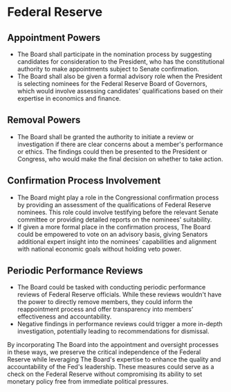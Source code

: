 # Federal Reserve

## Appointment Powers

- The Board shall participate in the nomination process by suggesting candidates
  for consideration to the President, who has the constitutional authority to
  make appointments subject to Senate confirmation.
- The Board shall also be given a formal advisory role when the President is
  selecting nominees for the Federal Reserve Board of Governors, which would
  involve assessing candidates' qualifications based on their expertise in
  economics and finance.

## Removal Powers

- The Board shall be granted the authority to initiate a review or investigation
  if there are clear concerns about a member's performance or ethics. The
  findings could then be presented to the President or Congress, who would make
  the final decision on whether to take action.

## Confirmation Process Involvement

- The Board might play a role in the Congressional confirmation process by
  providing an assessment of the qualifications of Federal Reserve nominees.
  This role could involve testifying before the relevant Senate committee or
  providing detailed reports on the nominees' suitability.
- If given a more formal place in the confirmation process, The Board could be
  empowered to vote on an advisory basis, giving Senators additional expert
  insight into the nominees' capabilities and alignment with national economic
  goals without holding veto power.

## Periodic Performance Reviews

- The Board could be tasked with conducting periodic performance reviews of
  Federal Reserve officials. While these reviews wouldn't have the power to
  directly remove members, they could inform the reappointment process and offer
  transparency into members’ effectiveness and accountability.
- Negative findings in performance reviews could trigger a more in-depth
  investigation, potentially leading to recommendations for dismissal.

By incorporating The Board into the appointment and oversight processes in these
ways, we preserve the critical independence of the Federal Reserve while
leveraging The Board's expertise to enhance the quality and accountability of
the Fed's leadership. These measures could serve as a check on the Federal
Reserve without compromising its ability to set monetary policy free from
immediate political pressures.
